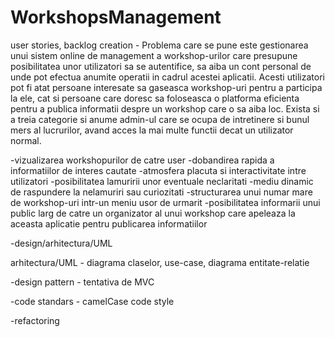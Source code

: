 # WorkshopsManagement

user stories, backlog creation -
    Problema care se pune este gestionarea unui sistem online de management a
workshop-urilor care presupune posibilitatea unor utilizatori sa se autentifice, sa aiba un
cont personal de unde pot efectua anumite operatii in cadrul acestei aplicatii. Acesti
utilizatori pot fi atat persoane interesate sa gaseasca workshop-uri pentru a participa la
ele, cat si persoane care doresc sa foloseasca o platforma eficienta pentru a publica
informatii despre un workshop care o sa aiba loc. Exista si a treia categorie si anume
admin-ul care se ocupa de intretinere si bunul mers al lucrurilor, avand acces la mai multe
functii decat un utilizator normal. 

-vizualizarea workshopurilor de catre user
-dobandirea rapida a informatiilor de interes cautate
-atmosfera placuta si interactivitate intre utilizatori
-posibilitatea lamuririi unor eventuale neclaritati
-mediu dinamic de raspundere la nelamuriri sau curiozitati
-structurarea unui numar mare de workshop-uri intr-un meniu usor de
urmarit
-posibilitatea informarii unui public larg de catre un organizator al unui
workshop care apeleaza la aceasta aplicatie pentru publicarea informatiilor

-design/arhitectura/UML

arhitectura/UML - diagrama claselor, use-case, diagrama entitate-relatie
 
-design pattern - tentativa de MVC

-code standars - camelCase code style

-refactoring


